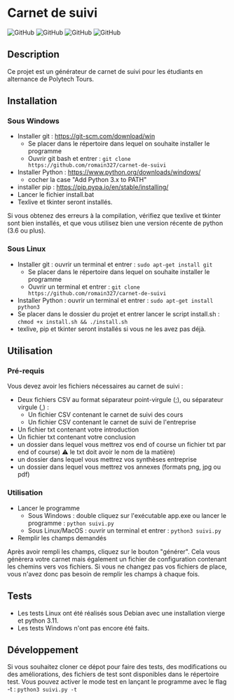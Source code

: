 # Carnet de suivi
![GitHub](https://img.shields.io/badge/License-MIT-blue) ![GitHub](https://img.shields.io/badge/Statut-Opérationnel-dark_green) ![GitHub](https://img.shields.io/badge/Tests_Linux-Opérationnel-green) ![GitHub](https://img.shields.io/badge/Tests_Windows-Inconnu-red)


## Description
Ce projet est un générateur de carnet de suivi pour les étudiants en alternance de Polytech Tours.

## Installation
### Sous Windows
- Installer git : https://git-scm.com/download/win
  - Se placer dans le répertoire dans lequel on souhaite installer le programme
  - Ouvrir git bash et entrer : `git clone https://github.com/romain327/carnet-de-suivi`
- Installer Python : https://www.python.org/downloads/windows/
  - cocher la case "Add Python 3.x to PATH"
- installer pip : https://pip.pypa.io/en/stable/installing/
- Lancer le fichier install.bat
- Texlive et tkinter seront installés.

Si vous obtenez des erreurs à la compilation, vérifiez que texlive et tkinter sont bien installés, et que vous utilisez bien une version récente de python (3.6 ou plus).

### Sous Linux
- Installer git : ouvrir un terminal et entrer : `sudo apt-get install git`
  - Se placer dans le répertoire dans lequel on souhaite installer le programme
  - Ouvrir un terminal et entrer : `git clone https://github.com/romain327/carnet-de-suivi`
- Installer Python : ouvrir un terminal et entrer : `sudo apt-get install python3`
- Se placer dans le dossier du projet et entrer lancer le script install.sh : `chmod +x install.sh && ./install.sh`
- texlive, pip et tkinter seront installés si vous ne les avez pas déjà.

## Utilisation
### Pré-requis
Vous devez avoir les fichiers nécessaires au carnet de suivi :
- Deux fichiers CSV au format séparateur point-virgule (;), ou séparateur virgule (,) :
  - Un fichier CSV contenant le carnet de suivi des cours
  - Un fichier CSV contenant le carnet de suivi de l'entreprise
- Un fichier txt contenant votre introduction
- Un fichier txt contenant votre conclusion
- un dossier dans lequel vous mettrez vos end of course un fichier txt par end of course) ⚠️ le txt doit avoir le nom de la matière)
- un dossier dans lequel vous mettrez vos synthèses entreprise
- un dossier dans lequel vous mettrez vos annexes (formats png, jpg ou pdf)

### Utilisation
- Lancer le programme
  - Sous Windows : double cliquez sur l'exécutable app.exe ou lancer le programme : `python suivi.py`
  - Sous Linux/MacOS : ouvrir un terminal et entrer : `python3 suivi.py`
- Remplir les champs demandés

Après avoir rempli les champs, cliquez sur le bouton "générer". Cela vous génèrera votre carnet mais également un fichier de configuration contenant les chemins vers vos fichiers. Si vous ne changez pas vos fichiers de place, vous n'avez donc pas besoin de remplir les champs à chaque fois.

## Tests
- Les tests Linux ont été réalisés sous Debian avec une installation vierge et python 3.11.
- Les tests Windows n'ont pas encore été faits.
## Développement
Si vous souhaitez cloner ce dépot pour faire des tests, des modifications ou des améliorations, des fichiers de test sont disponibles dans le répertoire test.
Vous pouvez activer le mode test en lançant le programme avec le flag -t : `python3 suivi.py -t`
